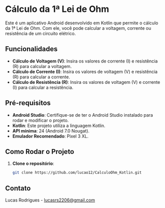 # Cálculo da 1ª Lei de Ohm

Este é um aplicativo Android desenvolvido em Kotlin que permite o cálculo da 1ª Lei de Ohm. Com ele, você pode calcular a voltagem, corrente ou resistência de um circuito elétrico.

## Funcionalidades

- **Cálculo de Voltagem (V)**: Insira os valores de corrente (I) e resistência (R) para calcular a voltagem.
- **Cálculo de Corrente (I)**: Insira os valores de voltagem (V) e resistência (R) para calcular a corrente.
- **Cálculo de Resistência (R)**: Insira os valores de voltagem (V) e corrente (I) para calcular a resistência.

## Pré-requisitos

- **Android Studio**: Certifique-se de ter o Android Studio instalado para rodar e modificar o projeto.
- **Kotlin**: Este projeto utiliza a linguagem Kotlin.
- **API mínima**: 24 (Android 7.0 Nougat).
- **Emulador Recomendado**: Pixel 3 XL.

## Como Rodar o Projeto

1. **Clone o repositório**:
   ```bash
   git clone https://github.com/lucao12/CalculoOhm_Kotlin.git

## Contato
Lucas Rodrigues - lucasrs2206@gmail.com
